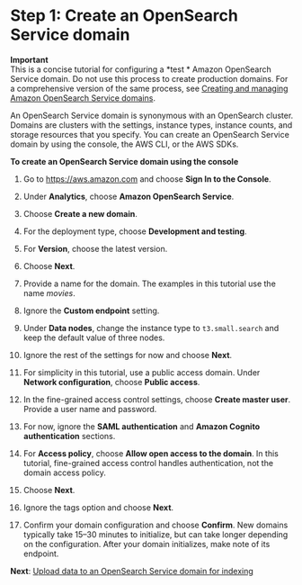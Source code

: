 # Step 1: Create an OpenSearch Service domain<a name="gsgcreate-domain"></a>

**Important**  
This is a concise tutorial for configuring a *test * Amazon OpenSearch Service domain\. Do not use this process to create production domains\. For a comprehensive version of the same process, see [Creating and managing Amazon OpenSearch Service domains](createupdatedomains.md)\.

An OpenSearch Service domain is synonymous with an OpenSearch cluster\. Domains are clusters with the settings, instance types, instance counts, and storage resources that you specify\. You can create an OpenSearch Service domain by using the console, the AWS CLI, or the AWS SDKs\.

**To create an OpenSearch Service domain using the console**

1. Go to [https://aws\.amazon\.com](https://aws.amazon.com) and choose **Sign In to the Console**\.

1. Under **Analytics**, choose **Amazon OpenSearch Service**\.

1. Choose **Create a new domain**\.

1. For the deployment type, choose **Development and testing**\.

1. For **Version**, choose the latest version\.

1. Choose **Next**\.

1. Provide a name for the domain\. The examples in this tutorial use the name *movies*\.

1. Ignore the **Custom endpoint** setting\.

1. Under **Data nodes**, change the instance type to `t3.small.search` and keep the default value of three nodes\.

1. Ignore the rest of the settings for now and choose **Next**\. 

1. For simplicity in this tutorial, use a public access domain\. Under **Network configuration**, choose **Public access**\.

1. In the fine\-grained access control settings, choose **Create master user**\. Provide a user name and password\.

1. For now, ignore the **SAML authentication** and **Amazon Cognito authentication** sections\.

1. For **Access policy**, choose **Allow open access to the domain**\. In this tutorial, fine\-grained access control handles authentication, not the domain access policy\.

1. Choose **Next**\.

1. Ignore the tags option and choose **Next**\.

1. Confirm your domain configuration and choose **Confirm**\. New domains typically take 15–30 minutes to initialize, but can take longer depending on the configuration\. After your domain initializes, make note of its endpoint\.

**Next**: [Upload data to an OpenSearch Service domain for indexing](gsgupload-data.md)